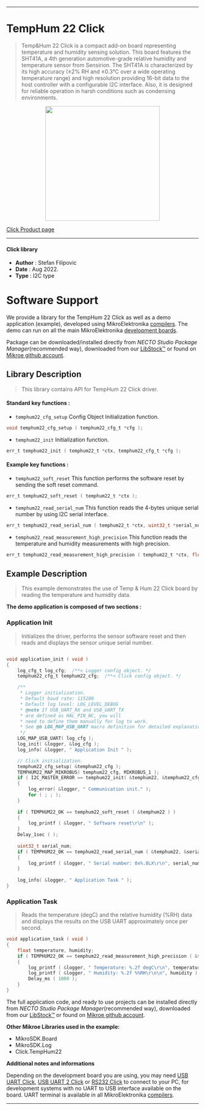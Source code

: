 
---
# TempHum 22 Click

> Temp&Hum 22 Click is a compact add-on board representing temperature and humidity sensing solution. This board features the SHT41A, a 4th generation automotive-grade relative humidity and temperature sensor from Sensirion. The SHT41A is characterized by its high accuracy (±2% RH and ±0.3°C over a wide operating temperature range) and high resolution providing 16-bit data to the host controller with a configurable I2C interface. Also, it is designed for reliable operation in harsh conditions such as condensing environments.

<p align="center">
  <img src="https://download.mikroe.com/images/click_for_ide/temphum22_click.png" height=300px>
</p>

[Click Product page](https://www.mikroe.com/temphum-22-click)

---


#### Click library

- **Author**        : Stefan Filipovic
- **Date**          : Aug 2022.
- **Type**          : I2C type


# Software Support

We provide a library for the TempHum 22 Click
as well as a demo application (example), developed using MikroElektronika
[compilers](https://www.mikroe.com/necto-studio).
The demo can run on all the main MikroElektronika [development boards](https://www.mikroe.com/development-boards).

Package can be downloaded/installed directly from *NECTO Studio Package Manager*(recommended way), downloaded from our [LibStock&trade;](https://libstock.mikroe.com) or found on [Mikroe github account](https://github.com/MikroElektronika/mikrosdk_click_v2/tree/master/clicks).

## Library Description

> This library contains API for TempHum 22 Click driver.

#### Standard key functions :

- `temphum22_cfg_setup` Config Object Initialization function.
```c
void temphum22_cfg_setup ( temphum22_cfg_t *cfg );
```

- `temphum22_init` Initialization function.
```c
err_t temphum22_init ( temphum22_t *ctx, temphum22_cfg_t *cfg );
```

#### Example key functions :

- `temphum22_soft_reset` This function performs the software reset by sending the soft reset command.
```c
err_t temphum22_soft_reset ( temphum22_t *ctx );
```

- `temphum22_read_serial_num` This function reads the 4-bytes unique serial number by using I2C serial interface.
```c
err_t temphum22_read_serial_num ( temphum22_t *ctx, uint32_t *serial_num );
```

- `temphum22_read_measurement_high_precision` This function reads the temperature and humidity measurements with high precision.
```c
err_t temphum22_read_measurement_high_precision ( temphum22_t *ctx, float *temp, float *hum );
```

## Example Description

> This example demonstrates the use of Temp & Hum 22 Click board by reading the temperature and humidity data.

**The demo application is composed of two sections :**

### Application Init

> Initializes the driver, performs the sensor software reset and then reads and displays the sensor unique serial number.

```c

void application_init ( void )
{
    log_cfg_t log_cfg;  /**< Logger config object. */
    temphum22_cfg_t temphum22_cfg;  /**< Click config object. */

    /** 
     * Logger initialization.
     * Default baud rate: 115200
     * Default log level: LOG_LEVEL_DEBUG
     * @note If USB_UART_RX and USB_UART_TX 
     * are defined as HAL_PIN_NC, you will 
     * need to define them manually for log to work. 
     * See @b LOG_MAP_USB_UART macro definition for detailed explanation.
     */
    LOG_MAP_USB_UART( log_cfg );
    log_init( &logger, &log_cfg );
    log_info( &logger, " Application Init " );

    // Click initialization.
    temphum22_cfg_setup( &temphum22_cfg );
    TEMPHUM22_MAP_MIKROBUS( temphum22_cfg, MIKROBUS_1 );
    if ( I2C_MASTER_ERROR == temphum22_init( &temphum22, &temphum22_cfg ) ) 
    {
        log_error( &logger, " Communication init." );
        for ( ; ; );
    }
    
    if ( TEMPHUM22_OK == temphum22_soft_reset ( &temphum22 ) )
    {
        log_printf ( &logger, " Software reset\r\n" );
    }
    Delay_1sec ( );
    
    uint32_t serial_num;
    if ( TEMPHUM22_OK == temphum22_read_serial_num ( &temphum22, &serial_num ) )
    {
        log_printf ( &logger, " Serial number: 0x%.8LX\r\n", serial_num );
    }
    
    log_info( &logger, " Application Task " );
}

```

### Application Task

> Reads the temperature (degC) and the relative humidity (%RH) data and displays the results on the USB UART approximately once per second.

```c
void application_task ( void )
{
    float temperature, humidity;
    if ( TEMPHUM22_OK == temphum22_read_measurement_high_precision ( &temphum22, &temperature, &humidity ) )
    {
        log_printf ( &logger, " Temperature: %.2f degC\r\n", temperature );
        log_printf ( &logger, " Humidity: %.2f %%RH\r\n\n", humidity );
        Delay_ms ( 1000 );
    }
}
```

The full application code, and ready to use projects can be installed directly from *NECTO Studio Package Manager*(recommended way), downloaded from our [LibStock&trade;](https://libstock.mikroe.com) or found on [Mikroe github account](https://github.com/MikroElektronika/mikrosdk_click_v2/tree/master/clicks).

**Other Mikroe Libraries used in the example:**

- MikroSDK.Board
- MikroSDK.Log
- Click.TempHum22

**Additional notes and informations**

Depending on the development board you are using, you may need
[USB UART Click](https://www.mikroe.com/usb-uart-click),
[USB UART 2 Click](https://www.mikroe.com/usb-uart-2-click) or
[RS232 Click](https://www.mikroe.com/rs232-click) to connect to your PC, for
development systems with no UART to USB interface available on the board. UART
terminal is available in all MikroElektronika
[compilers](https://shop.mikroe.com/compilers).

---

